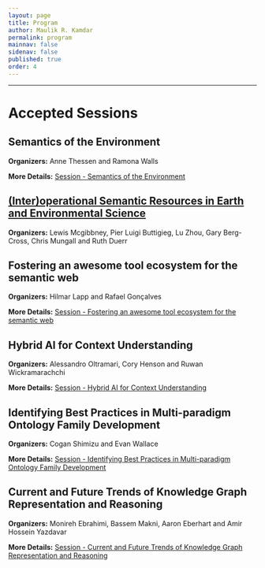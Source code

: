 ```yaml
---
layout: page
title: Program
author: Maulik R. Kamdar
permalink: program
mainnav: false
sidenav: false
published: true
order: 4
---
```


----------------------------------------------------------------

# Accepted Sessions

## Semantics of the Environment

**Organizers:** Anne Thessen and Ramona Walls

**More Details:** [Session - Semantics of the Environment](https://us2ts.org/program-semantics-environment)

## [(Inter)operational Semantic Resources in Earth and Environmental Science](https://us2ts.org/program-interoperational-earth-environment-semantics)

**Organizers:** Lewis Mcgibbney, Pier Luigi Buttigieg, Lu Zhou, Gary Berg-Cross, Chris Mungall and Ruth Duerr

## Fostering an awesome tool ecosystem for the semantic web

**Organizers:** Hilmar Lapp and Rafael Gonçalves

**More Details:** [Session - Fostering an awesome tool ecosystem for the semantic web](https://us2ts.org/program-tool-ecosystem)

## Hybrid AI for Context Understanding

**Organizers:** Alessandro Oltramari, Cory Henson and Ruwan Wickramarachchi

**More Details:** [Session - Hybrid AI for Context Understanding](https://us2ts.org/program-hybrid-ai)

## Identifying Best Practices in Multi-paradigm Ontology Family Development

**Organizers:** Cogan Shimizu and Evan Wallace

**More Details:** [Session - Identifying Best Practices in Multi-paradigm Ontology Family Development](https://us2ts.org/program-ontology-best-practices)

## Current and Future Trends of Knowledge Graph Representation and Reasoning

**Organizers:** Monireh Ebrahimi, Bassem Makni, Aaron Eberhart and Amir Hossein Yazdavar

**More Details:** [Session - Current and Future Trends of Knowledge Graph Representation and Reasoning](https://us2ts.org/program-current-future-kr-trends)